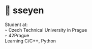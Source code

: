 # 👾 sseyen
Student at:<br>
‣ Czech Technical University in Prague<br>
‣ 42Prague<br>
Learning C/C++, Python
